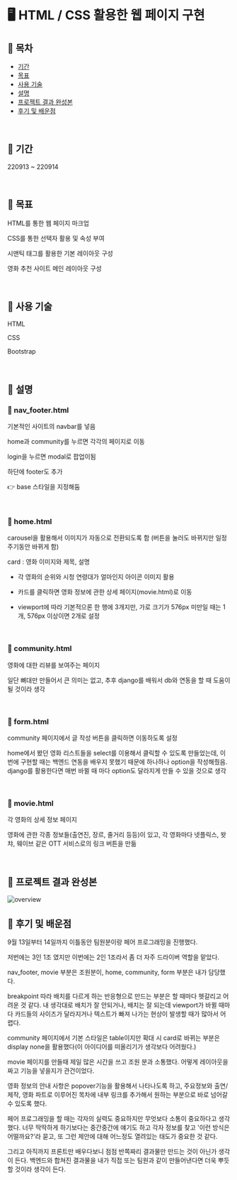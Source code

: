 # 🖥️ HTML / CSS 활용한 웹 페이지 구현

## 🧩 목차

- [기간](#🧩-기간)
- [목표](#🧩-목표)
- [사용 기술](#🧩-사용-기술)
- [설명](#🧩-설명)
- [프로젝트 결과 완성본](#🧩-프로젝트-결과-완성본)
- [후기 및 배운점](#🧩-후기-및-배운점)

<br>

## 🧩 기간

220913 ~ 220914

<br>

## 🧩 목표

HTML를 통한 웹 페이지 마크업

CSS를 통한 선택자 활용 및 속성 부여

시맨틱 태그를 활용한 기본 레이아웃 구성

영화 추천 사이트 메인 레이아웃 구성


<br>

## 🧩 사용 기술

HTML

CSS

Bootstrap

<br>

## 🧩 설명

### 📁 nav_footer.html

기본적인 사이트의 navbar를 넣음

home과 community를 누르면 각각의 페이지로 이동

login을 누르면 modal로 팝업이됨

하단에 footer도 추가

👉 base 스타일을 지정해둠

<br>

### 📁 home.html

carousel을 활용해서 이미지가 자동으로 전환되도록 함 (버튼을 눌러도 바뀌지만 일정 주기동안 바뀌게 함)

card : 영화 이미지와 제목, 설명

- 각 영화의 순위와 시청 연령대가 얼마인지 아이콘 이미지 활용
- 카드를 클릭하면 영화 정보에 관한 상세 페이지(movie.html)로 이동

- viewport에 따라 기본적으론 한 행에 3개지만, 가로 크기가 576px 미만일 때는 1개, 576px 이상이면 2개로 설정 

<br>

### 📁 community.html

영화에 대한 리뷰를 보여주는 페이지

일단 뼈대만 만들어서 큰 의미는 없고, 추후 django를 배워서 db와 연동을 할 때 도움이 될 것이라 생각

<br>

### 📁 form.html

community 페이지에서 글 작성 버튼을 클릭하면 이동하도록 설정

home에서 봤던 영화 리스트들을 select를 이용해서 클릭할 수 있도록 만들었는데, 이번에 구현할 때는 백엔드 연동을 배우지 못했기 때문에 하나하나 option을 작성해줬음. django를 활용한다면 매번 바뀔 때 마다 option도 달라지게 만들 수 있을 것으로 생각

<br>

### 📁 movie.html

각 영화의 상세 정보 페이지

영화에 관한 각종 정보들(출연진, 장르, 줄거리 등등)이 있고, 각 영화마다 넷플릭스, 왓챠, 웨이브 같은 OTT 서비스로의 링크 버튼을 만듦

<br>

## 🧩 프로젝트 결과 완성본

![overview](README.assets/overview.gif)

## 🧩 후기 및 배운점

9월 13일부터 14일까지 이틀동안 팀원분이랑 페어 프로그래밍을 진행했다.

저번에는 3인 1조 였지만 이번에는 2인 1조라서 좀 더 자주 드라이버 역할을 맡았다.

nav_footer, movie 부분은 조원분이, home, community, form 부분은 내가 담당했다.

breakpoint 따라 배치를 다르게 하는 반응형으로 만드는 부분은 할 때마다 헷갈리고 어려운 것 같다. 내 생각대로 배치가 잘 안되거나, 배치는 잘 되는데 viewport가 바뀔 때마다 카드들의 사이즈가 달라지거나 텍스트가 빠져 나가는 현상이 발생할 때가 많아서 어렵다.

community 페이지에서 기본 스타일은 table이지만 확대 시 card로 바뀌는 부분은 display none을 활용했다(이 아이디어를 떠올리기가 생각보다 어려웠다.)

movie 페이지를 만들때 제일 많은 시간을 쓰고 조원 분과 소통했다. 어떻게 레이아웃을 짜고 기능을 넣을지가 관건이었다.

영화 정보의 안내 사항은 popover기능을 활용해서 나타나도록 하고, 주요정보와 출연/제작, 영화 파트로 이루어진 목차에 내부 링크를 추가해서 원하는 부분으로 바로 넘어갈 수 있도록 했다.

페어 프로그래밍을 할 때는 각자의 실력도 중요하지만 무엇보다 소통이 중요하다고 생각했다. 너무 딱딱하게 하기보다는 중간중간에 얘기도 하고 각자 정보를 찾고 '이런 방식은 어떨까요?'라 묻고, 또 그런 제안에 대해 어느정도 열려있는 태도가 중요한 것 같다. 

그리고 아직까지 프론트만 배우다보니 점점 반쪽짜리 결과물만 만드는 것이 아닌가 생각이 든다. 백엔드와 합쳐진 결과물을 내가 직접 또는 팀원과 같이 만들어낸다면 더욱 뿌듯할 것이라 생각이 든다. 